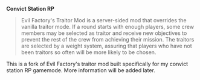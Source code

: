 __**Convict Station RP**__

> Evil Factory's Traitor Mod is a server-sided mod that overrides the vanilla traitor mode. If a round starts with enough players, some crew members may be selected as traitor and receive new objectives to prevent the rest of the crew from achieving their mission. The traitors are selected by a weight system, assuring that players who have not been traitors so often will be more likely to be chosen. 

This is a fork of Evil Factory's traitor mod built specifically for my convict station RP gamemode. More information will be added later.
